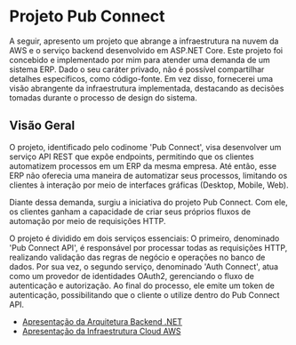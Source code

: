 # Projeto Pub Connect
A seguir, apresento um projeto que abrange a infraestrutura na nuvem da AWS e o serviço backend desenvolvido em ASP.NET Core. 
Este projeto foi concebido e implementado por mim para atender uma demanda de um sistema ERP. Dado o seu caráter privado, não é possível compartilhar detalhes específicos, como código-fonte. Em vez disso, fornecerei uma visão abrangente da infraestrutura implementada, destacando as decisões tomadas durante o processo de design do sistema.

## Visão Geral
O projeto, identificado pelo codinome 'Pub Connect', visa desenvolver um serviço API REST que expõe endpoints, permitindo que os clientes automatizem processos em um ERP da mesma empresa. Até então, esse ERP não oferecia uma maneira de automatizar seus processos, limitando os clientes à interação por meio de interfaces gráficas (Desktop, Mobile, Web).

Diante dessa demanda, surgiu a iniciativa do projeto Pub Connect. Com ele, os clientes ganham a capacidade de criar seus próprios fluxos de automação por meio de requisições HTTP.

O projeto é dividido em dois serviços essenciais: O primeiro, denominado 'Pub Connect API', é responsável por processar todas as requisições HTTP, realizando validação das regras de negócio e operações no banco de dados. Por sua vez, o segundo serviço, denominado 'Auth Connect', atua como um provedor de identidades OAuth2, gerenciando o fluxo de autenticação e autorização. Ao final do processo, ele emite um token de autenticação, possibilitando que o cliente o utilize dentro do Pub Connect API.

* [Apresentação da Arquitetura Backend .NET](/Infra%20Pub%20Connect)
* [Apresentação da Infraestrutura Cloud AWS](/Backend%20Pub%20Connect.md)
